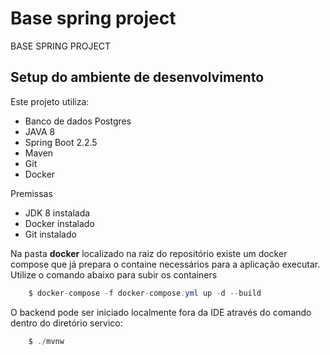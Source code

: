 # Base spring project 
BASE SPRING PROJECT

## Setup do ambiente de desenvolvimento

Este projeto utiliza:
* Banco de dados Postgres
* JAVA 8
* Spring Boot 2.2.5
* Maven
* Git
* Docker

Premissas
* JDK 8 instalada
* Docker instalado
* Git instalado

Na pasta **docker** localizado na raiz do repositório existe um docker compose que já prepara o containe necessários para a aplicação executar.
Utilize o comando abaixo para subir os containers

```` Java
    $ docker-compose -f docker-compose.yml up -d --build
```` 

O backend pode ser iniciado localmente fora da IDE através do comando dentro do diretório servico:

```` Java
    $ ./mvnw
```` 

